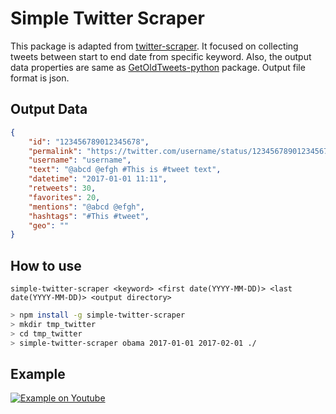 Simple Twitter Scraper
======================

This package is adapted from [twitter-scraper](https://github.com/Volox/TwitterScraper).
It focused on collecting tweets between start to end date from specific keyword.
Also, the output data properties are same as [GetOldTweets-python](https://github.com/Jefferson-Henrique/GetOldTweets-python) package.
Output file format is json.

Output Data
------------
```json
{
	"id": "123456789012345678",
	"permalink": "https://twitter.com/username/status/123456789012345678",
	"username": "username",
	"text": "@abcd @efgh #This is #tweet text",
	"datetime": "2017-01-01 11:11",
	"retweets": 30,
	"favorites": 20,
	"mentions": "@abcd @efgh",
	"hashtags": "#This #tweet",
	"geo": ""
}
```

How to use
----------
`simple-twitter-scraper <keyword> <first date(YYYY-MM-DD)> <last date(YYYY-MM-DD)> <output directory>`
```sh
> npm install -g simple-twitter-scraper
> mkdir tmp_twitter
> cd tmp_twitter
> simple-twitter-scraper obama 2017-01-01 2017-02-01 ./
```

Example
-------
[![Example on Youtube](https://img.youtube.com/vi/r1lvmwa9pMQ/0.jpg)](https://youtu.be/r1lvmwa9pMQ)
